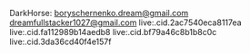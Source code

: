 DarkHorse:
boryschernenko.dream@gmail.com
dreamfullstacker1027@gmail.com
live:.cid.2ac7540eca8117ea
live:.cid.fa112989b14aedb8
live:.cid.bf79a46c8b1b8c0c
live:.cid.3da36cd40f4e157f

